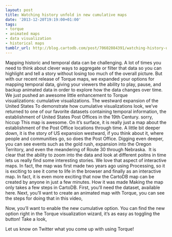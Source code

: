 ```yaml
---
layout: post
title: Watching history unfold in new cumulative maps
date: '2013-12-20T19:19:00+01:00'
tags:
- torque
- animated maps
- data visualization
- historical maps
tumblr_url: http://blog.cartodb.com/post/70602084391/watching-history-unfold-in-new-cumulative-maps
---
```

Mapping historic and temporal data can be challenging. A lot of times you need to think about clever ways to aggregate or filter that data so you can highlight and tell a story without losing too much of the overall picture. But with our recent release of Torque maps, we expanded your options for mapping temporal data, giving your viewers the ability to play, pause, and backup animated data in order to explore how the data changes over time. We just pushed an awesome little enhancement to Torque visualizations: cumulative visualizations.
The westward expansion of the United States
To demonstrate how cumulative visualizations look, we’ve returned to one of our favorite datasets containing temporal information, the establishment of United States Post Offices in the 19th Century.
sorry, hiccup
This map is awesome. On it’s surface, it is really just a map about the establishment of the Post Office locations through time. A little bit deeper down, it is the story of US expansion westward, if you think about it, where people and communities go, so does the Post Office. Digging even deeper, you can see events such as the gold rush, expansion into the Oregon Territory, and even the meandering of Route 30 through Nebraska. 
It is clear that the ability to zoom into the data and look at different poitns in time lets us really find some interesting stories. We love that aspect of interactive maps. In fact, the map was first made two years ago using Processing, so it is exciting to see it come to life in the browser and finally as an interactive map. In fact, it is even more exciting that now the CartoDB map can be created by anyone in just a few minutes.
How it was made
Making the map only takes a few steps in CartoDB. First, you’ll need the dataset, available here. Next, you’ll want to create an animated map with Torque, you can see the steps for doing that in this video,

Now, you’ll want to enable the new cumulative option. You can find the new option right in the Torque visualization wizard, it’s as easy as toggling the button! Take a look,

Let us know on Twitter what you come up with using Torque!
